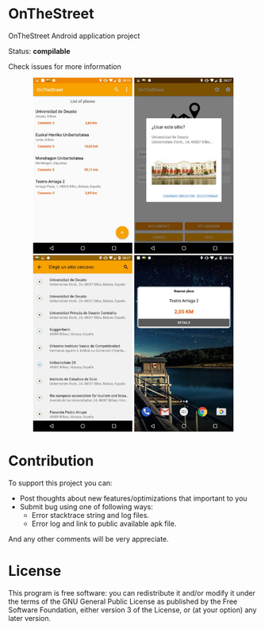 # OnTheStreet

OnTheStreet Android application project

Status: **compilable**

Check issues for more information

<p align="center">
<img src ="https://raw.githubusercontent.com/zerjioang/OnTheStreet/master/readme/main.jpg" width=200 />
<img src ="https://raw.githubusercontent.com/zerjioang/OnTheStreet/master/readme/list.jpg" width=200/>
<img src ="https://raw.githubusercontent.com/zerjioang/OnTheStreet/master/readme/places.jpg" width=200 />
<img src ="https://raw.githubusercontent.com/zerjioang/OnTheStreet/master/readme/widget.jpg" width=200/>
</p>

# Contribution

To support this project you can:

  - Post thoughts about new features/optimizations that important to you
  - Submit bug using one of following ways:
    * Error stacktrace string and log files.
    * Error log and link to public available apk file.
    
And any other comments will be very appreciate.

# License

This program is free software: you can redistribute it and/or modify it under the terms of the GNU General Public License as published by the Free Software Foundation, either version 3 of the License, or (at your option) any later version.
